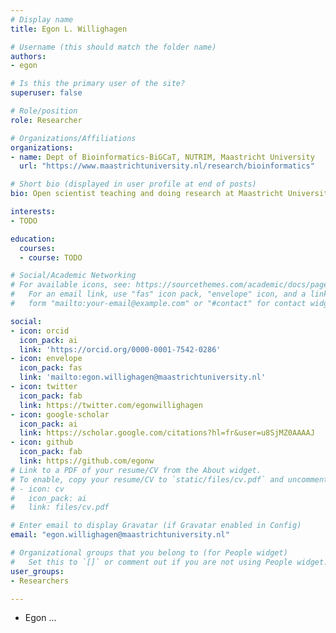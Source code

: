 ```yaml
---
# Display name
title: Egon L. Willighagen

# Username (this should match the folder name)
authors:
- egon

# Is this the primary user of the site?
superuser: false

# Role/position
role: Researcher

# Organizations/Affiliations
organizations:
- name: Dept of Bioinformatics-BiGCaT, NUTRIM, Maastricht University
  url: "https://www.maastrichtuniversity.nl/research/bioinformatics"

# Short bio (displayed in user profile at end of posts)
bio: Open scientist teaching and doing research at Maastricht University. 

interests:
- TODO

education:
  courses:
  - course: TODO

# Social/Academic Networking
# For available icons, see: https://sourcethemes.com/academic/docs/page-builder/#icons
#   For an email link, use "fas" icon pack, "envelope" icon, and a link in the
#   form "mailto:your-email@example.com" or "#contact" for contact widget.

social:
- icon: orcid
  icon_pack: ai
  link: 'https://orcid.org/0000-0001-7542-0286'
- icon: envelope
  icon_pack: fas
  link: 'mailto:egon​.​willighagen​@​​maastricht​university​.​nl'
- icon: twitter
  icon_pack: fab
  link: https://twitter.com/egonwillighagen
- icon: google-scholar
  icon_pack: ai
  link: https://scholar.google.com/citations?hl=fr&user=u8SjMZ0AAAAJ
- icon: github
  icon_pack: fab
  link: https://github.com/egonw
# Link to a PDF of your resume/CV from the About widget.
# To enable, copy your resume/CV to `static/files/cv.pdf` and uncomment the lines below.
# - icon: cv
#   icon_pack: ai
#   link: files/cv.pdf

# Enter email to display Gravatar (if Gravatar enabled in Config)
email: "egon​.​willighagen​@​​maastricht​university​.​nl"

# Organizational groups that you belong to (for People widget)
#   Set this to `[]` or comment out if you are not using People widget.
user_groups:
- Researchers

---
```


- Egon ...
